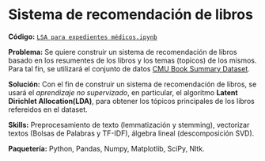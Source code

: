 # Sistema de recomendación de libros

**Código:** [`LSA para expedientes médicos.ipynb`](https://github.com/ElAleph25/Projectos-del-Portafolio-/blob/main/LSAParaExpedientesM%C3%A9dicos/LSA%20para%20expedientes%20me%CC%81dicos.ipynb)

**Problema:** Se quiere construir un sistema de recomendación de libros basado en los resumentes de los libros y los temas (topicos) de los mismos. Para tal fin, se utilizará el conjunto de datos [CMU Book Summary Dataset](https://www.cs.cmu.edu/~dbamman/booksummaries.html).

**Solución:** 
Con el fin de construir un sistema de recomendación de libros, se usará el *aprendizaje no supervizado*, en particular, el algoritmo  **Latent Dirichlet Allocation(LDA)**, para obtener los tópicos principales de los libros refereidos en el dataset.

**Skills:** Preprocesamiento de texto (lemmatización y stemming), vectorizar textos (Bolsas de Palabras y TF-IDF), álgebra lineal (descomposición SVD). 

**Paquetería:** Python, Pandas, Numpy, Matplotlib, SciPy, Nltk.
